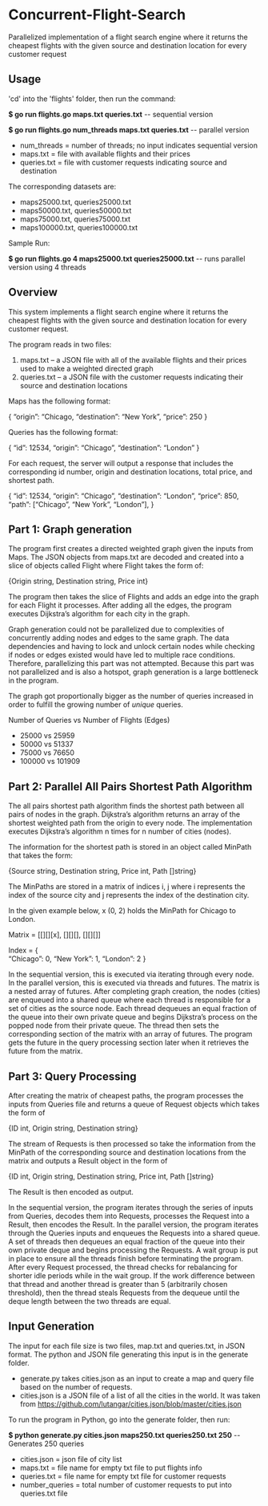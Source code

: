 # Concurrent-Flight-Search
Parallelized implementation of a flight search engine where it returns the cheapest flights with the given source and destination location for every customer request

## Usage 

'cd' into the 'flights' folder, then run the command:

**$ go run flights.go maps.txt queries.txt** -- sequential version 

**$ go run flights.go num_threads maps.txt queries.txt** -- parallel version 

* num_threads = number of threads; no input indicates sequential version 
* maps.txt = file with available flights and their prices 
* queries.txt = file with customer requests indicating source and destination 

The corresponding datasets are:

* maps25000.txt, queries25000.txt 
* maps50000.txt, queries50000.txt 
* maps75000.txt, queries75000.txt 
* maps100000.txt, queries100000.txt 

Sample Run:

**$ go run flights.go 4 maps25000.txt queries25000.txt** -- runs parallel version using 4 threads

## Overview 

This system implements a flight search engine where it returns the cheapest flights with the given source and destination location for every customer request.

The program reads in two files: 
1)	maps.txt – a JSON file with all of the available flights and their prices used to make a weighted directed graph
2)	queries.txt – a JSON file with the customer requests indicating their source and destination locations 

Maps has the following format:

{
“origin”: “Chicago, 
“destination”: “New York”, 
“price”: 250
}

Queries has the following format:

{
“id”: 12534, 
“origin”: “Chicago”, 
“destination”: “London”
}


For each request, the server will output a response that includes the corresponding id number, origin and destination locations, total price, and shortest path. 

{
“id”: 12534, 
“origin”: “Chicago”, 
“destination”: “London”,
“price”: 850,
“path”: [“Chicago”, “New York”, “London”], 
}


## Part 1: Graph generation 

The program first creates a directed weighted graph given the inputs from Maps. The JSON objects from maps.txt are decoded and created into a slice of objects called Flight where Flight takes the form of: 

{Origin string, Destination string, Price int}

The program then takes the slice of Flights and adds an edge into the graph for each Flight it processes. After adding all the edges, the program executes Dijkstra’s algorithm for each city in the graph. 

Graph generation could not be parallelized due to complexities of concurrently adding nodes and edges to the same graph. The data dependencies and having to lock and unlock certain nodes while checking if nodes or edges existed would have led to multiple race conditions. Therefore, parallelizing this part was not attempted. Because this part was not parallelized and is also a hotspot, graph generation is a large bottleneck in the program. 

The graph got proportionally bigger as the number of queries increased in order to fulfill the growing number of *unique* queries. 

Number of Queries vs Number of Flights (Edges)

* 25000 vs 25959
* 50000 vs 51337
* 75000 vs 76650
* 100000 vs 101909

## Part 2: Parallel All Pairs Shortest Path Algorithm  

The all pairs shortest path algorithm finds the shortest path between all pairs of nodes in the graph. Dijkstra’s algorithm returns an array of the shortest weighted path from the origin to every node. The implementation executes Dijkstra’s algorithm n times for n number of cities (nodes). 

The information for the shortest path is stored in an object called MinPath that takes the form: 

{Source string, Destination string, Price int, Path []string}
 
The MinPaths are stored in a matrix of indices i, j where i represents the index of the source city and j represents the index of the destination city. 

In the given example below, x (0, 2) holds the MinPath for Chicago to London. 


Matrix = [[][][x],
		  [][][],
		  [][][]]

Index = {	
		“Chicago”: 0,
		“New York”: 1, 
		“London”: 2
}


In the sequential version, this is executed via iterating through every node. In the parallel version, this is executed via threads and futures. The matrix is a nested array of futures. After completing graph creation, the nodes (cities) are enqueued into a shared queue where each thread is responsible for a set of cities as the source node. Each thread dequeues an equal fraction of the queue into their own private queue and begins Dijkstra’s process on the popped node from their private queue. The thread then sets the corresponding section of the matrix with an array of futures. The program gets the future in the query processing section later when it retrieves the future from the matrix.   


## Part 3: Query Processing

After creating the matrix of cheapest paths, the program processes the inputs from Queries file and returns a queue of Request objects which takes the form of 

{ID int, Origin string, Destination string}

The stream of Requests is then processed so take the information from the MinPath of the corresponding source and destination locations from the matrix and outputs a Result object in the form of 

{ID int, Origin string, Destination string, Price int, Path []string}

The Result is then encoded as output. 

In the sequential version, the program iterates through the series of inputs from Queries, decodes them into Requests, processes the Request into a Result, then encodes the Result. In the parallel version, the program iterates through the Queries inputs and enqueues the Requests into a shared queue. A set of threads then dequeues an equal fraction of the queue into their own private deque and begins processing the Requests. A wait group is put in place to ensure all the threads finish before terminating the program. After every Request processed, the thread checks for rebalancing for shorter idle periods while in the wait group. If the work difference between that thread and another thread is greater than 5 (arbitrarily chosen threshold), then the thread steals Requests from the dequeue until the deque length between the two threads are equal. 


## Input Generation 

The input for each file size is two files, map.txt and queries.txt, in JSON format. The python and JSON file generating this input is in the generate folder. 

* generate.py takes cities.json as an input to create a map and query file based on the number of requests. 
* cities.json is a JSON file of a list of all the cities in the world. It was taken from https://github.com/lutangar/cities.json/blob/master/cities.json

To run the program in Python, go into the generate folder, then run:

**$ python generate.py cities.json maps250.txt queries250.txt 250** -- Generates 250 queries

* cities.json = json file of city list
* maps.txt = file name for empty txt file to put flights info
* queries.txt = file name for empty txt file for customer requests
* number_queries = total number of customer requests to put into queries.txt file



